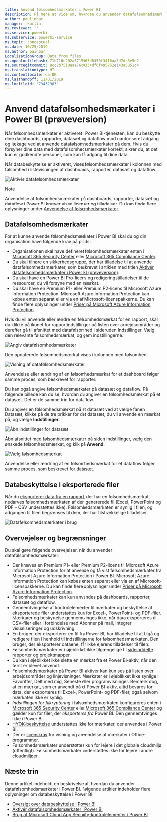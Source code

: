 ```yaml
---
title: Anvend følsomhedsmærkater i Power BI
description: Få mere at vide om, hvordan du anvender datafølsomhedsmærkater i Power BI
author: paulinbar
manager: rkarlin
ms.reviewer: ''
ms.service: powerbi
ms.subservice: powerbi-service
ms.topic: conceptual
ms.date: 10/25/2019
ms.author: painbar
LocalizationGroup: Data from files
ms.openlocfilehash: 71b716e202a6715963d8350f3416aa5d7dc3e5e2
ms.sourcegitcommit: 8cc2b7510aae76c0334df6f495752e143a5851c4
ms.translationtype: HT
ms.contentlocale: da-DK
ms.lasthandoff: 11/01/2019
ms.locfileid: "73432903"
---
```

# <a name="apply-data-sensitivity-labels-in-power-bi-preview"></a>Anvend datafølsomhedsmærkater i Power BI (prøveversion)

Når følsomhedsmærkater er aktiveret i Power BI-tjenesten, kan du beskytte dine dashboards, rapporter, datasæt og dataflow mod uautoriseret adgang og lækage ved at anvende datafølsomhedsmærkater på dem. Hvis du forsyner dine data med datafølsomhedsmærkater korrekt, sikrer du, at det kun er godkendte personer, som kan få adgang til dine data.

Når databeskyttelse er aktiveret, vises følsomhedsmærkater i kolonnen med følsomhed i listevisningen af dashboards, rapporter, datasæt og dataflow.

![Aktivér datafølsomhedsmærkater](media/service-security-apply-data-sensitivity-labels/apply-data-sensitivity-labels-01.png)

> [!NOTE]
> Anvendelse af følsomhedsmærkater på dashboards, rapporter, datasæt og dataflow i Power BI kræver visse licenser og tilladelser. Du kan finde flere oplysninger under [Anvendelse af følsomhedsmærkater](#applying-sensitivity-labels).

## <a name="applying-sensitivity-labels"></a>Datafølsomhedsmærkater

For at kunne anvende følsomhedsmærkater i Power BI skal du og din organisation have følgende krav på plads:

* Organisationen skal have defineret følsomhedsmærkater enten i [Microsoft 365 Security Center](https://security.microsoft.com/) eller [Microsoft 365 Compliance Center](https://compliance.microsoft.com/).
* Du skal tilhøre en sikkerhedsgruppe, der har tilladelse til at anvende datafølsomhedsmærkater, som beskrevet i artiklen med titlen [Aktivér datafølsomhedsmærkater i Power BI (prøveversion)](../admin/service-security-enable-data-sensitivity-labels.md#enable-data-sensitivity-labels).
* Du skal have en Power BI Pro-licens og redigeringstilladelser til de ressourcer, du vil forsyne med en mærkat. 
* Du skal have en Premium P1- eller Premium P2-licens til Microsoft Azure Information Protection. Microsoft Azure Information Protection kan købes enten separat eller via en af Microsoft-licenspakkerne. Du kan finde flere oplysninger under [Priser på Microsoft Azure Information Protection](https://azure.microsoft.com/pricing/details/information-protection/).

Hvis du vil anvende eller ændre en følsomhedsmærkat for en rapport, skal du klikke på ikonet for rapportindstillinger på listen over arbejdsområder og derefter gå til afsnittet med datafølsomhed i sideruden Indstillinger. Vælg den relevante følsomhedsmærkat, og gem indstillingerne.

![Angiv datafølsomhedsmærkater](media/service-security-apply-data-sensitivity-labels/apply-data-sensitivity-labels-02.png)

Den opdaterede følsomhedsmærkat vises i kolonnen med følsomhed. 

![Visning af datafølsomhedsmærkater](media/service-security-apply-data-sensitivity-labels/apply-data-sensitivity-labels-03.png)

Anvendelse eller ændring af en følsomhedsmærkat for et dashboard følger samme proces, som beskrevet for rapporter. 

Du kan også angive følsomhedsmærkater på datasæt og dataflow. På følgende billede kan du se, hvordan du angiver en følsomhedsmærkat på et datasæt. Det er de samme trin for dataflow.

Du angiver en følsomhedsmærkat på et datasæt ved at vælge fanen Datasæt, klikke på de tre prikker for det datasæt, du vil anvende en mærkat på, og vælge **Indstillinger**.

![Åbn indstillinger for datasæt](media/service-security-apply-data-sensitivity-labels/apply-data-sensitivity-labels-05.png)

Åbn afsnittet med følsomhedsmærkater på siden Indstillinger, vælg den ønskede følsomhedsmærkat, og klik på **Anvend**.

![Vælg følsomhedsmærkat](media/service-security-apply-data-sensitivity-labels/apply-data-sensitivity-labels-06.png)

Anvendelse eller ændring af en følsomhedsmærkat for et dataflow følger samme proces, som beskrevet for datasæt.

## <a name="data-protection-in-exported-files"></a>Databeskyttelse i eksporterede filer

Når du [eksporterer data fra en rapport](https://docs.microsoft.com/power-bi/consumer/end-user-export), der har en følsomhedsmærkat, nedarves følsomhedsmærkaten af den genererede fil (Excel, PowerPoint og PDF – CSV understøttes ikke). Følsomhedsmærkaten er synlig i filen, og adgangen til filen begrænses til dem, der har tilstrækkelige tilladelser.

![Datafølsomhedsmærkater i brug](media/service-security-apply-data-sensitivity-labels/apply-data-sensitivity-labels-04b.png)

## <a name="considerations-and-limitations"></a>Overvejelser og begrænsninger

Du skal gøre følgende overvejelser, når du anvender datafølsomhedsmærkater:

* Der kræves en Premium P1- eller Premium P2-licens til Microsoft Azure Information Protection for at anvende og få vist følsomhedsmærkater fra Microsoft Azure Information Protection i Power BI. Microsoft Azure Information Protection kan købes enten separat eller via en af Microsoft-licenspakkerne. Du kan finde flere oplysninger under [Priser på Microsoft Azure Information Protection](https://azure.microsoft.com/pricing/details/information-protection/).
* Følsomhedsmærkater kan kun anvendes på dashboards, rapporter, datasæt og dataflow.
* Gennemtvingelse af kontrolelementer til mærkater og beskyttelse af eksporterede filer understøttes kun for Excel-, PowerPoint- og PDF-filer. Mærkater og beskyttelse gennemtvinges ikke, når data eksporteres til. CSV-filer eller i forbindelse med Abonner på mail, Integrer visualiseringer og udskrivning.
* En bruger, der eksporterer en fil fra Power BI, har tilladelse til at tilgå og redigere filen i henhold til indstillingerne for følsomhedsmærkaten. Den bruger, der eksporterer dataene, får ikke ejerens tilladelser til filen. 
* Følsomhedsmærkater er i øjeblikket ikke tilgængelige til [sideinddelte rapporter]( https://docs.microsoft.com/power-bi/paginated-reports-report-builder-power-bi) og projektmapper. 
* Du kan i øjeblikket ikke slette en mærkat fra et Power BI-aktiv, når den først er blevet anvendt.
* Følsomhedsmærkater på Power BI-aktiver kan kun ses på listen over arbejdsområder og linjevisninger. Mærkater er i øjeblikket ikke synlige i Favoritter, Delt med mig, Seneste eller programvisninger. Bemærk dog, at en mærkat, som er anvendt på et Power BI-aktiv, altid bevares for data, der eksporteres til Excel-, PowerPoint- og PDF-filer, også selvom mærkaten ikke er synlig.
* *Indstillingen for filkryptering* i følsomhedsmærkaten konfigureres enten i [Microsoft 365 Security Center](https://security.microsoft.com/) eller [Microsoft 365 Compliance Center](https://compliance.microsoft.com/) og gælder kun for filer, der *eksporteres fra* Power BI. Den gennemtvinges ikke *i* Power BI.
* [HYOK-beskyttelse](https://docs.microsoft.com/azure/information-protection/configure-adrms-restrictions) understøttes ikke for mærkater, der anvendes i Power BI.
* Der er [licenskrav](https://docs.microsoft.com/microsoft-365/compliance/sensitivity-labels-office-apps#common-requirements) for visning og anvendelse af mærkater i Office-programmer.
* Følsomhedsmærkater understøttes kun for lejere i det globale cloudmiljø (offentligt). Følsomhedsmærkater understøttes ikke for lejere i andre cloudmiljøer.

## <a name="next-steps"></a>Næste trin

Denne artikel indeholdt en beskrivelse af, hvordan du anvender datafølsomhedsmærkater i Power BI. Følgende artikler indeholder flere oplysninger om databeskyttelse i Power BI. 

* [Oversigt over databeskyttelse i Power BI](../admin/service-security-data-protection-overview.md)
* [Aktivér datafølsomhedsmærkater i Power BI](../admin/service-security-enable-data-sensitivity-labels.md)
* [Brug af Microsoft Cloud App Security-kontrolelementer i Power BI](../admin/service-security-using-microsoft-cloud-app-security-controls.md)